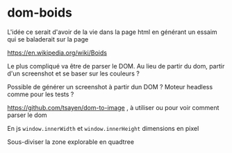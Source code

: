 # dom-boids

L'idée ce serait d'avoir de la vie dans la page html en générant un essaim qui se baladerait sur la page

https://en.wikipedia.org/wiki/Boids

Le plus compliqué va être de parser le DOM. Au lieu de partir du dom, partir d'un screenshot et se baser sur les couleurs ?

Possible de générer un screenshot à partir dun DOM ? Moteur headless comme pour les tests ?

https://github.com/tsayen/dom-to-image  , à utiliser ou pour voir comment parser le dom

En js `window.innerWidth` et `window.innerHeight` dimensions en pixel

Sous-diviser la zone explorable en quadtree
